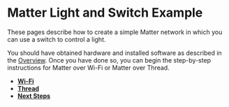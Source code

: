 # Matter Light and Switch Example

These pages describe how to create a simple Matter network in which you can use a switch to control a light.

You should have obtained hardware and installed software as described in the [Overview](/matter/{build-docspace-version}/matter-overview). Once you have done so, you can begin the step-by-step instructions for Matter over Wi-Fi or Matter over Thread.

- [**Wi-Fi**](./01-wifi-light-switch-example.md)
- [**Thread**](./02-thread-light-switch-example.md)
- [**Next Steps**](./03-next-steps.md)
